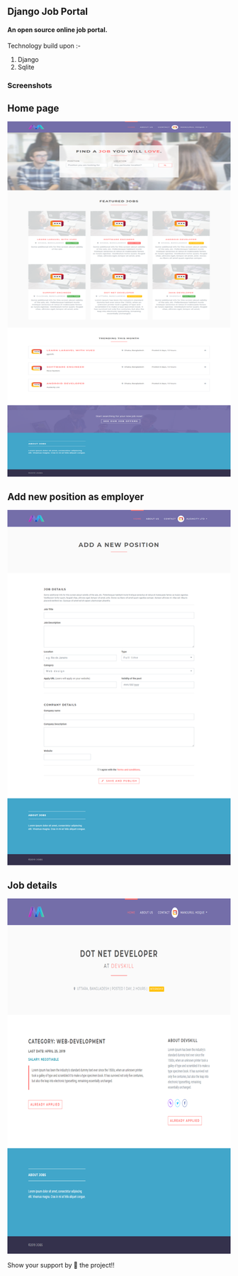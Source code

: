 ## Django Job Portal

#### An open source online job portal.

Technology build upon :-
1. Django
2. Sqlite

### Screenshots

## Home page
<img src="screenshots/one.png" width=800 height="800">

## Add new position as employer
<img src="screenshots/two.png" width=800 height="800">

## Job details
<img src="screenshots/three.png" width=800 height="800">

Show your support by 🌟 the project!!